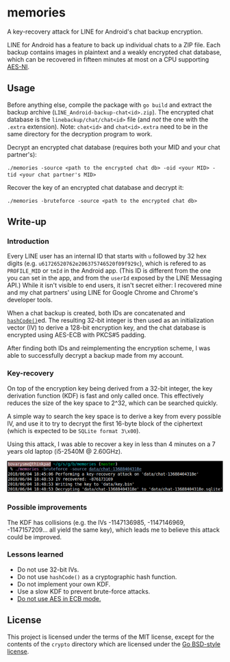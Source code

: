 # memories

A key-recovery attack for LINE for Android's chat backup encryption.

LINE for Android has a feature to back up individual chats to a ZIP file. Each
backup contains images in plaintext and a weakly encrypted chat database, which
can be recovered in fifteen minutes at most on a CPU supporting
[AES-NI](https://en.wikipedia.org/wiki/AES_instruction_set).

## Usage

Before anything else, compile the package with `go build` and extract the
backup archive (`LINE_Android-backup-chat<id>.zip`). The encrypted chat
database is the `linebackup/chat/chat<id>` file (and *not* the one with the
`.extra` extension). Note: `chat<id>` and `chat<id>.extra` need to be in the
same directory for the decryption program to work.

Decrypt an encrypted chat database (requires both your MID and your chat
partner's):
```
./memories -source <path to the encrypted chat db> -oid <your MID> -tid <your chat partner's MID>
```

Recover the key of an encrypted chat database and decrypt it:
```
./memories -bruteforce -source <path to the encrypted chat db>
```

## Write-up
### Introduction

Every LINE user has an internal ID that starts with `u` followed by 32 hex
digits (e.g. `u61726520762e206375746520f09f929c`), which is refered to as
`PROFILE_MID` or `tmId` in the Android app. (This ID is different from the one
you can set in the app, and from the `userId` exposed by the LINE Messaging
API.) While it isn't visible to end users, it isn't secret either: I recovered
mine and my chat partners' using LINE for Google Chrome and Chrome's developer
tools.

When a chat backup is created, both IDs are concatenated and
[`hashCode()`](https://en.wikipedia.org/wiki/Java_hashCode()#The_java.lang.String_hash_function)ed.
The resulting 32-bit integer is then used as an initialization vector (IV) to
derive a 128-bit encryption key, and the chat database is encrypted using
AES-ECB with PKCS#5 padding.

After finding both IDs and reimplementing the encryption scheme, I was able to
successfully decrypt a backup made from my account.

### Key-recovery

On top of the encryption key being derived from a 32-bit integer, the key
derivation function (KDF) is fast and only called once. This effectively
reduces the size of the key space to 2^32, which can be searched quickly.

A simple way to search the key space is to derive a key from every possible IV,
and use it to try to decrypt the first 16-byte block of the ciphertext (which
is expected to be `SQLite format 3\x00`).

Using this attack, I was able to recover a key in less than 4 minutes on a 7
years old laptop (i5-2540M @ 2.60GHz).

![Successful key-recovery](docs/hackergirl.png)

### Possible improvements

The KDF has collisions (e.g. the IVs -1147136985, -1147146969, -1147157209...
all yield the same key), which leads me to believe this attack could be
improved.

### Lessons learned

- Do not use 32-bit IVs.
- Do not use `hashCode()` as a cryptographic hash function.
- Do not implement your own KDF.
- Use a slow KDF to prevent brute-force attacks.
- [Do not use AES in ECB mode.](https://i.imgur.com/CBdiOQ8.png)

## License

This project is licensed under the terms of the MIT license, except for the
contents of the `crypto` directory which are licensed under the
[Go BSD-style license](crypto/LICENSE).
